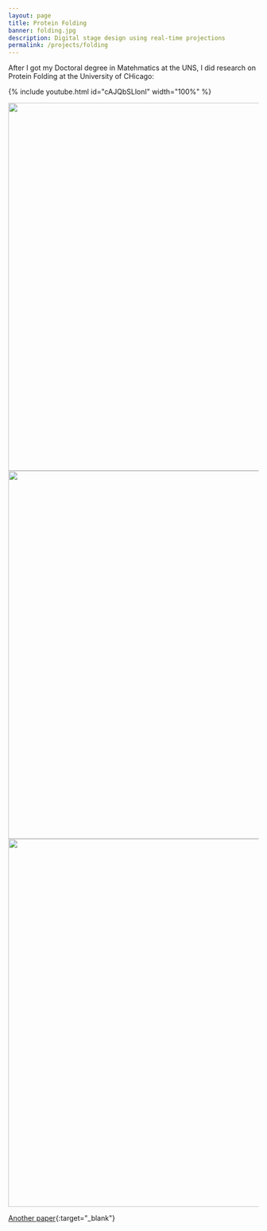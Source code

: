 ```yaml
---
layout: page
title: Protein Folding
banner: folding.jpg
description: Digital stage design using real-time projections
permalink: /projects/folding
---
```


After I got my Doctoral degree in Matehmatics at the UNS, I did research on Protein Folding at the University of CHicago:

{% include youtube.html id="cAJQbSLlonI"  width="100%" %}


<img width="740" src="http://portfolio.andrescolubri.net/images/protein-folding.jpg" style="background:none; border:none; box-shadow:none"/>



<img width="740" src="http://portfolio.andrescolubri.net/images/folding-algorithm.jpg" style="background:none; border:none; box-shadow:none"/>




<img width="740" src="http://portfolio.andrescolubri.net/images/folding-results.jpg" style="background:none; border:none; box-shadow:none"/>




[Another paper](http://portfolio.andrescolubri.net/articles/jmb2006_intrabasin_colubri.pdf){:target="_blank"}